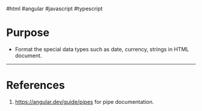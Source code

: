 #html #angular #javascript #typescript 

# Purpose
- Format the special data types such as date, currency, strings in HTML document.


---
# References
1. https://angular.dev/guide/pipes for pipe documentation.